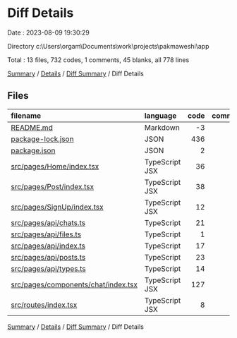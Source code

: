 # Diff Details

Date : 2023-08-09 19:30:29

Directory c:\\Users\\orgam\\Documents\\work\\projects\\pakmaweshi\\app

Total : 13 files,  732 codes, 1 comments, 45 blanks, all 778 lines

[Summary](results.md) / [Details](details.md) / [Diff Summary](diff.md) / Diff Details

## Files
| filename | language | code | comment | blank | total |
| :--- | :--- | ---: | ---: | ---: | ---: |
| [README.md](/README.md) | Markdown | -3 | 0 | 0 | -3 |
| [package-lock.json](/package-lock.json) | JSON | 436 | 0 | 0 | 436 |
| [package.json](/package.json) | JSON | 2 | 0 | 0 | 2 |
| [src/pages/Home/index.tsx](/src/pages/Home/index.tsx) | TypeScript JSX | 36 | 0 | 6 | 42 |
| [src/pages/Post/index.tsx](/src/pages/Post/index.tsx) | TypeScript JSX | 38 | 1 | 11 | 50 |
| [src/pages/SignUp/index.tsx](/src/pages/SignUp/index.tsx) | TypeScript JSX | 12 | 0 | 8 | 20 |
| [src/pages/api/chats.ts](/src/pages/api/chats.ts) | TypeScript | 21 | 0 | 2 | 23 |
| [src/pages/api/files.ts](/src/pages/api/files.ts) | TypeScript | 1 | 0 | 3 | 4 |
| [src/pages/api/index.ts](/src/pages/api/index.ts) | TypeScript | 17 | 0 | 1 | 18 |
| [src/pages/api/posts.ts](/src/pages/api/posts.ts) | TypeScript | 23 | 0 | 1 | 24 |
| [src/pages/api/types.ts](/src/pages/api/types.ts) | TypeScript | 14 | 0 | 2 | 16 |
| [src/pages/components/chat/index.tsx](/src/pages/components/chat/index.tsx) | TypeScript JSX | 127 | 0 | 9 | 136 |
| [src/routes/index.tsx](/src/routes/index.tsx) | TypeScript JSX | 8 | 0 | 2 | 10 |

[Summary](results.md) / [Details](details.md) / [Diff Summary](diff.md) / Diff Details
